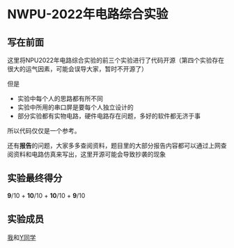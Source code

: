 # NWPU-2022年电路综合实验

## 写在前面

这里将NPU2022年电路综合实验的前三个实验进行了代码开源（第四个实验存在很大的运气因素，可能会误导大家，暂时不开源了）

但是

- 实验中每个人的思路都有所不同
- 实验中所用的串口屏是要每个人独立设计的
- 部分实验都有实物电路，硬件电路存在问题，多好的软件都无济于事

所以代码仅仅是一个参考。

还有**报告**的问题，大家多多查阅资料，题目里的大部分报告内容都可以通过上网查阅资料和电路仿真来写出，这里开源可能会导致抄袭的现象

## 实验最终得分

**9**/10 + **10**/10 + **10**/10 + **9**/10

## 实验成员

[我](https://github.com/Zager-Zhang)和[Y同学](https://github.com/TracyLucia)
